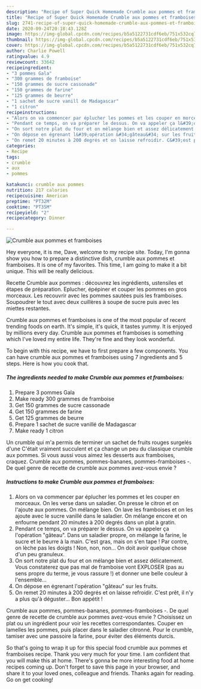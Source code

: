 ```yaml
---
description: "Recipe of Super Quick Homemade Crumble aux pommes et framboises"
title: "Recipe of Super Quick Homemade Crumble aux pommes et framboises"
slug: 2741-recipe-of-super-quick-homemade-crumble-aux-pommes-et-framboises
date: 2020-09-24T20:18:43.128Z
image: https://img-global.cpcdn.com/recipes/b5a5122731cdf6eb/751x532cq70/crumble-aux-pommes-et-framboises-photo-principale-de-la-recette.jpg
thumbnail: https://img-global.cpcdn.com/recipes/b5a5122731cdf6eb/751x532cq70/crumble-aux-pommes-et-framboises-photo-principale-de-la-recette.jpg
cover: https://img-global.cpcdn.com/recipes/b5a5122731cdf6eb/751x532cq70/crumble-aux-pommes-et-framboises-photo-principale-de-la-recette.jpg
author: Charlie Powell
ratingvalue: 4.9
reviewcount: 33642
recipeingredient:
- "3 pommes Gala"
- "300 grammes de framboise"
- "150 grammes de sucre cassonade"
- "150 grammes de farine"
- "125 grammes de beurre"
- "1 sachet de sucre vanill de Madagascar"
- "1 citron"
recipeinstructions:
- "Alors on va commencer par éplucher les pommes et les couper en morceaux. On les verse dans un saladier. On presse le citron et on l&#39;ajoute aux pommes. On mélange bien. On lave les framboises et on les ajoute avec le sucre vanillé dans le saladier. On mélange encore et on enfourne pendant 20 minutes à 200 degrés dans un plat à gratin."
- "Pendant ce temps, on va préparer le dessus. On va appeler ça l&#39;opération &#34;gâteau&#34;. Dans un saladier propre, on mélange la farine, le sucre et le beurre à la main. C&#39;est gras, mais on s&#39;en tape ! Par contre, on lèche pas les doigts ! Non, non, non... On doit avoir quelque chose d&#39;un peu granuleux."
- "On sort notre plat du four et on mélange bien et assez délicatement. Vous constaterez que pas mal de framboise vont EXPLOSER (pas au sens propre du terme, je vous rassure !) et donner une belle couleur à l&#39;ensemble..."
- "On dépose en égrenant l&#39;opération &#34;gâteau&#34; sur les fruits."
- "On remet 20 minutes à 200 degrés et on laisse refroidir. C&#39;est prêt, il n&#39;y a plus qu&#39;à déguster... Bon appétit !"
categories:
- Recipe
tags:
- crumble
- aux
- pommes

katakunci: crumble aux pommes 
nutrition: 217 calories
recipecuisine: American
preptime: "PT32M"
cooktime: "PT35M"
recipeyield: "2"
recipecategory: Dinner

---
```



![Crumble aux pommes et framboises](https://img-global.cpcdn.com/recipes/b5a5122731cdf6eb/751x532cq70/crumble-aux-pommes-et-framboises-photo-principale-de-la-recette.jpg)

Hey everyone, it is me, Dave, welcome to my recipe site. Today, I'm gonna show you how to prepare a distinctive dish, crumble aux pommes et framboises. It is one of my favorites. This time, I am going to make it a bit unique. This will be really delicious.

Recette Crumble aux pommes : découvrez les ingrédients, ustensiles et étapes de préparation. Eplucher, épépiner et couper les pommes en gros morceaux. Les recouvrir avec les pommes sautées puis les framboises. Soupoudrer le tout avec deux cuillères à soupe de sucre puis avec les miettes restantes.

Crumble aux pommes et framboises is one of the most popular of recent trending foods on earth. It's simple, it's quick, it tastes yummy. It is enjoyed by millions every day. Crumble aux pommes et framboises is something which I've loved my entire life. They're fine and they look wonderful.


To begin with this recipe, we have to first prepare a few components. You can have crumble aux pommes et framboises using 7 ingredients and 5 steps. Here is how you cook that.

<!--inarticleads1-->

##### The ingredients needed to make Crumble aux pommes et framboises:

1. Prepare 3 pommes Gala
1. Make ready 300 grammes de framboise
1. Get 150 grammes de sucre cassonade
1. Get 150 grammes de farine
1. Get 125 grammes de beurre
1. Prepare 1 sachet de sucre vanillé de Madagascar
1. Make ready 1 citron


Un crumble qui m&#39;a permis de terminer un sachet de fruits rouges surgelés d&#39;une C&#39;était vraiment succulent et ça change un peu du classique crumble aux pommes. Si vous aussi vous aimez les desserts aux framboises, craquez. Crumble aux pommes, pommes-bananes, pommes-framboises -. De quel genre de recette de crumble aux pommes avez-vous envie ? 

<!--inarticleads2-->

##### Instructions to make Crumble aux pommes et framboises:

1. Alors on va commencer par éplucher les pommes et les couper en morceaux. On les verse dans un saladier. On presse le citron et on l&#39;ajoute aux pommes. On mélange bien. On lave les framboises et on les ajoute avec le sucre vanillé dans le saladier. On mélange encore et on enfourne pendant 20 minutes à 200 degrés dans un plat à gratin.
1. Pendant ce temps, on va préparer le dessus. On va appeler ça l&#39;opération &#34;gâteau&#34;. Dans un saladier propre, on mélange la farine, le sucre et le beurre à la main. C&#39;est gras, mais on s&#39;en tape ! Par contre, on lèche pas les doigts ! Non, non, non... On doit avoir quelque chose d&#39;un peu granuleux.
1. On sort notre plat du four et on mélange bien et assez délicatement. Vous constaterez que pas mal de framboise vont EXPLOSER (pas au sens propre du terme, je vous rassure !) et donner une belle couleur à l&#39;ensemble...
1. On dépose en égrenant l&#39;opération &#34;gâteau&#34; sur les fruits.
1. On remet 20 minutes à 200 degrés et on laisse refroidir. C&#39;est prêt, il n&#39;y a plus qu&#39;à déguster... Bon appétit !


Crumble aux pommes, pommes-bananes, pommes-framboises -. De quel genre de recette de crumble aux pommes avez-vous envie ? Choisissez un plat ou un ingrédient pour voir les recettes correspondantes. Couper en lamelles les pommes, puis placer dans le saladier citronné. Pour le crumble, tamiser avec une passoire la farine, pour éviter des éléments durcis. 

So that's going to wrap it up for this special food crumble aux pommes et framboises recipe. Thank you very much for your time. I am confident that you will make this at home. There's gonna be more interesting food at home recipes coming up. Don't forget to save this page in your browser, and share it to your loved ones, colleague and friends. Thanks again for reading. Go on get cooking!
